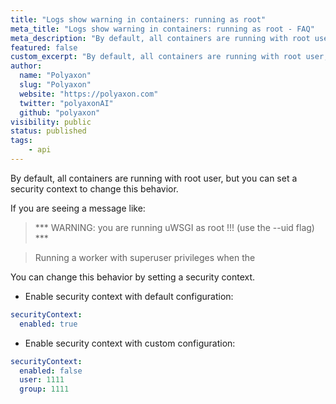 ```yaml
---
title: "Logs show warning in containers: running as root"
meta_title: "Logs show warning in containers: running as root - FAQ"
meta_description: "By default, all containers are running with root user, but you can set a security context to change this behavior."
featured: false
custom_excerpt: "By default, all containers are running with root user, but you can set a security context to change this behavior."
author:
  name: "Polyaxon"
  slug: "Polyaxon"
  website: "https://polyaxon.com"
  twitter: "polyaxonAI"
  github: "polyaxon"
visibility: public
status: published
tags:
    - api
---
```


By default, all containers are running with root user, but you can set a security context to change this behavior.

If you are seeing a message like:

> *** WARNING: you are running uWSGI as root !!! (use the --uid flag) ***

> Running a worker with superuser privileges when the

You can change this behavior by setting a security context.

 * Enable security context with default configuration:

```yaml
securityContext:
  enabled: true
```


 * Enable security context with custom configuration:

```yaml
securityContext:
  enabled: false
  user: 1111
  group: 1111
```
